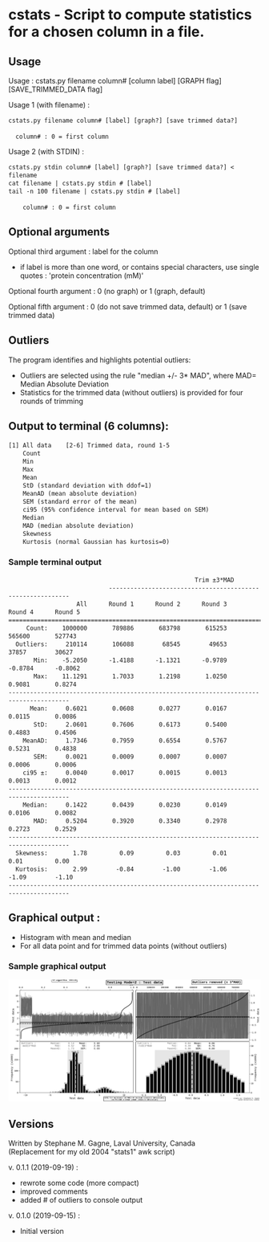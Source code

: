 # cstats - Script to compute statistics for a chosen column in a file.

## Usage
Usage : cstats.py filename column# [column label] [GRAPH flag] [SAVE_TRIMMED_DATA flag]

Usage 1 (with filename) :
```
cstats.py filename column# [label] [graph?] [save trimmed data?]

  column# : 0 = first column
```
Usage 2 (with STDIN) :
```
cstats.py stdin column# [label] [graph?] [save trimmed data?] < filename
cat filename | cstats.py stdin # [label]
tail -n 100 filename | cstats.py stdin # [label]
    
    column# : 0 = first column
```

## Optional arguments
Optional third argument : label for the column
- if label is more than one word, or contains special characters, use single quotes : 'protein concentration (mM)'

Optional fourth argument : 0 (no graph) or 1 (graph, default)

Optional fifth argument : 0 (do not save trimmed data, default) or 1 (save trimmed data)

## Outliers
The program identifies and highlights potential outliers:
- Outliers are selected using the rule "median +/- 3* MAD", where MAD= Median Absolute Deviation
- Statistics for the trimmed data (without outliers) is provided for four rounds of trimming

## Output to terminal (6 columns):
```
[1] All data    [2-6] Trimmed data, round 1-5
    Count
    Min
    Max
    Mean
    StD (standard deviation with ddof=1)
    MeanAD (mean absolute deviation)
    SEM (standard error of the mean)
    ci95 (95% confidence interval for mean based on SEM)
    Median
    MAD (median absolute deviation)
    Skewness
    Kurtosis (normal Gaussian has kurtosis=0)
```
### Sample terminal output
```
                                                    Trim ±3*MAD 
                            -----------------------------------------------------------
                   All      Round 1      Round 2      Round 3      Round 4      Round 5
=======================================================================================
     Count:    1000000       789886       683798       615253       565600       527743
  Outliers:     210114       106088        68545        49653        37857        30627
       Min:    -5.2050      -1.4188      -1.1321      -0.9789      -0.8784      -0.8062
       Max:    11.1291       1.7033       1.2198       1.0250       0.9081       0.8274
---------------------------------------------------------------------------------------
      Mean:     0.6021       0.0608       0.0277       0.0167       0.0115       0.0086
       StD:     2.0601       0.7606       0.6173       0.5400       0.4883       0.4506
    MeanAD:     1.7346       0.7959       0.6554       0.5767       0.5231       0.4838
       SEM:     0.0021       0.0009       0.0007       0.0007       0.0006       0.0006
    ci95 ±:     0.0040       0.0017       0.0015       0.0013       0.0013       0.0012
---------------------------------------------------------------------------------------
    Median:     0.1422       0.0439       0.0230       0.0149       0.0106       0.0082
       MAD:     0.5204       0.3920       0.3340       0.2978       0.2723       0.2529
---------------------------------------------------------------------------------------
  Skewness:       1.78         0.09         0.03         0.01         0.01         0.00
  Kurtosis:       2.99        -0.84        -1.00        -1.06        -1.09        -1.10
---------------------------------------------------------------------------------------
```

## Graphical output :
- Histogram with mean and median
- For all data point and for trimmed data points (without outliers)

### Sample graphical output
![Sample graphical output](tests/testing_2__normal_distribution_data_+_outsiders.png)
## Versions
Written by Stephane M. Gagne, Laval University, Canada  
(Replacement for my old 2004 "stats1" awk script)  

v. 0.1.1 (2019-09-19) :  
- rewrote some code (more compact)
- improved comments
- added # of outliers to console output

v. 0.1.0 (2019-09-15) :  
 - Initial version

